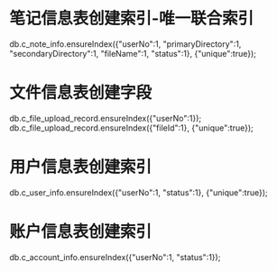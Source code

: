 # 笔记信息表创建索引-唯一联合索引
db.c_note_info.ensureIndex({"userNo":1, "primaryDirectory":1, "secondaryDirectory":1, "fileName":1, "status":1}, {"unique":true});

# 文件信息表创建字段
db.c_file_upload_record.ensureIndex({"userNo":1});
db.c_file_upload_record.ensureIndex({"fileId":1}, {"unique":true});

# 用户信息表创建索引
db.c_user_info.ensureIndex({"userNo":1, "status":1}, {"unique":true});

# 账户信息表创建索引
db.c_account_info.ensureIndex({"userNo":1, "status":1});

